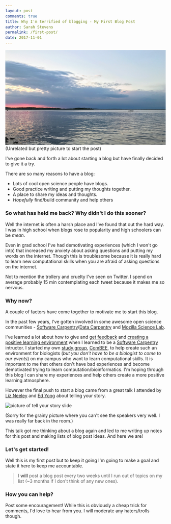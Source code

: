 ```yaml
---
layout: post
comments: true
title: Why I'm terrified of blogging - My First Blog Post
author: Sarah Stevens
permalink: /first-post/
date: 2017-11-01
---
```


![Photo of Lake Mendota](../images/IMG_0150.JPG)
(Unrelated but pretty picture to start the post)

I've gone back and forth a lot about starting a blog but have finally decided to give it a try.

There are so many reasons to have a blog:
- Lots of cool open science people have blogs. 
- Good practice writing and putting my thoughts together. 
- A place to share my ideas and thoughts. 
- _Hopefully_ find/build community and help others 

### So what has held me back?  Why didn't I do this sooner?

Well the internet is often a harsh place and I've found that out the hard way.
I was in high school when blogs rose to popularity and high schoolers can be *mean*.

Even in grad school I've had demotivating experiences (which I won't go into) that increased my anxiety about asking questions and putting my words on the internet.
Though this is troublesome because it is really hard to learn new computational skills when you are afraid of asking questions on the internet.

Not to mention the trollery and cruelty I've seen on Twitter.
I spend on average probably 15 min contemplating each tweet because it makes me so nervous.

### Why now?

A couple of factors have come together to motivate me to start this blog.

In the past few years, I've gotten involved in some awesome open science communities - [Software Carpentry](swc)/[Data Carpentry](dc) and [Mozilla Science Lab](mozilla).

I've learned a lot about how to give and [get feedback](swc-feedback) and [creating a positive learning environment](swc-environment) when I learned to be a [Software Carpentry](swc) intructor.
I started my own [study group](mozilla-sg), [ComBEE](combee), to help create such an environment for biologists (_but you don't have to be a biologist to come to our events_) on my campus who want to learn computational skills.  It is important to me that others don't have bad experiences and become demotivated trying to learn computation/bioinformatics.
I'm hoping through this blog I can share my experiences and help others create a more positive learning atmosphere.

However the final push to start a blog came from a great talk I attended by [Liz Neeley](https://www.storycollider.org/team-bios/liz-neeley) and [Ed Yong](https://www.theatlantic.com/author/ed-yong/) about telling your story.

<img src="https://lh3.googleusercontent.com/uHz-yIDZ8zNyz52o1K5IsuqeGiLU2sSgZ3YgmCet9ygzuCpGTFGaFn3V2Mdcp3N6KjBiY0EhzxWR5JGCl478k1dKXABuIOeBRxrJwbMsKr3VWdDF26fuQ1tXe9RLCuMpk73mnzfGANVbG5wxGJ6Y6_5t0xIytbVrXFEqEgrRIvpEUpOIYNyz8WaQfTE_M9llxQi207tMTYeF4tfZ8AcTTyLRG-vRINFQ-wlI-QOQ_WAJxlTP1bBgGiGHVZ1Mf4e7175CgnM-qL3dm0dX6mIvj2j0wLZ8VelIfC8k0PwvTfgvE3Zp-7WWilkqGjjnpnIwixC7ef9gszkJYsZq5yH7Clo5St6qW5jIFCb39ymxp_Mg3L9sGiEwGfp5n5frSnp4_W3o2iOYKc-g1E3eVc-p5dqU_mNOCjFVaLl1RH92OGyHFycbH4IF27LnuMj6soQWuwbt_ROZUY_pegWb8b2JynRypEUD40XsKCwyAZOLUDxrcDrLpqQ_ntSjT6-ejuQgnsTOWcz_zm7WZsR3m_Z4h029mJuCUxIC6IIq1tNuf3Yf5nFRRTeAXUBBqp6OJkj7LJ2x5RND974ZImtAnn1OEhpnNzveWOSyNAe61s_05w=w1054-h788-no" alt="picture of tell your story slide" style="width: 400px;"/>

(Sorry for the grainy picture where you can't see the speakers very well. I was really far back in the room.)

This talk got me thinking about a blog again and led to me writing up notes for this post and making lists of blog post ideas.  And here we are!

### Let's get started!

Well this is my first post but to keep it going I'm going to make a goal and state it here to keep me accountable.

> I **will** post a blog post every two weeks until I  run out of topics on my list (~3 months if I don't think of any new ones).

### How you can help?

Post some encouragement!  While this is obviously a cheap trick for comments, I'd love to hear from you.  I will moderate any haters/trolls though. 

[swc]: https://software-carpentry.org/
[dc]: http://www.datacarpentry.org/
[mozilla]: https://science.mozilla.org/
[mozilla-sg]: https://science.mozilla.org/programs/studygroups
[swc-environment]: https://carpentries.github.io/instructor-training/08-motivation/
[swc-feedback]: https://carpentries.github.io/instructor-training/06-feedback/
[combee]: combee-uw-madison.github.io
